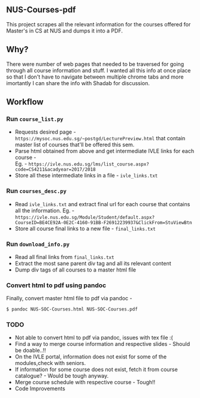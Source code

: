 ## NUS-Courses-pdf

This project scrapes all the relevant information for the courses offered for Master's in CS at NUS and dumps it into a PDF.

## Why?

There were number of web pages that needed to be traversed for going through all course information and stuff.
I wanted all this info at once place so that I don't have to navigate between multiple chrome tabs and more imortantly I can share the info with Shadab for discussion.


## Workflow

### Run `course_list.py`

* Requests desired page - `https://mysoc.nus.edu.sg/~postgd/LecturePreview.html` that contain master list of courses that'll be offered this sem.
* Parse html obtained from above and get intermediate IVLE links for each course -  
Eg. - `https://ivle.nus.edu.sg/lms/list_course.aspx?code=CS4211&acadyear=2017/2018`
* Store all these intermediate links in a file - `ivle_links.txt`


### Run `courses_desc.py`

* Read `ivle_links.txt` and extract final url for each course that contains all the information.
Eg. - `https://ivle.nus.edu.sg/Module/Student/default.aspx?CourseID=BE4CE92A-0E2C-4160-91BB-F26912239937&ClickFrom=StuViewBtn`
* Store all course final links to a new file - `final_links.txt`

### Run `download_info.py`

* Read all final links from `final_links.txt`
* Extract the most sane parent div tag and all its relevant content
* Dump div tags of all courses to a master html file


### Convert html to pdf using pandoc

Finally, convert master html file to pdf via pandoc -

```bash
$ pandoc NUS-SOC-Courses.html NUS-SOC-Courses.pdf
```


### TODO


* Not able to convert html to pdf via pandoc, issues with tex file :(
* Find a way to merge course information and respective slides - Should be doable..!!
* On the IVLE portal, information does not exist for some of the modules,check with seniors.
* If information for some course does not exist, fetch it from course catalogue? - Would be tough anyway.
* Merge course schedule with respective course - Tough!!
* Code Improvements

